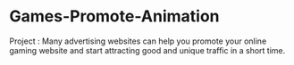 # Games-Promote-Animation
Project :  Many advertising websites can help you promote your online gaming website and start attracting good and unique traffic in a short time.
